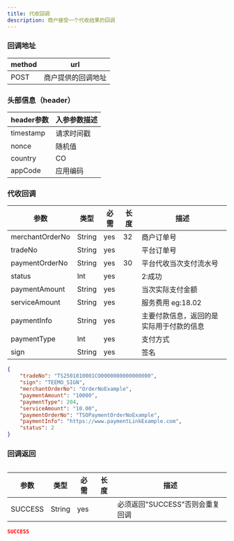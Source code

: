 ```yaml
---
title: 代收回调
description: 商户接受一个代收结果的回调
---
```


### 回调地址

| method | url                |
| ------ | ------------------ |
| POST   | 商户提供的回调地址 |


### 头部信息（header）

| header参数 | 入参参数描述 |
|----------|--------|
| timestamp | 请求时间戳  |
| nonce    | 随机值    |
| country  | CO     |
| appCode  | 应用编码   |

### 代收回调

| 参数              | 类型     | 必需 | 长度  | 描述             |
|-----------------|--------| ---- |-----|----------------|
| merchantOrderNo | String | yes  | 32  | 商户订单号          |
| tradeNo         | String | yes  |     | 平台订单号          |
| paymentOrderNo  | String | yes  | 30  | 平台代收当次支付流水号    |
| status          | Int    | yes  |     | 2:成功           |
| paymentAmount   | String | yes   |     | 当次实际支付金额       |
| serviceAmount   | String | yes   |     | 服务费用  eg:18.02 |
| paymentInfo     | String | yes   |     | 主要付款信息，返回的是实际用于付款的信息           |
| paymentType     | Int | yes   |     | 支付方式           |
| sign            | String | yes  |     | 签名             |

```json title=回调示例
{
    "tradeNo": "TS2501010001CO0000000000000000",
    "sign": "TEEMO_SIGN",
    "merchantOrderNo": "OrderNoExample",
    "paymentAmount": "10000",
    "paymentType": 204,
    "serviceAmount": "10.00",
    "paymentOrderNo": "TSOPaymentOrderNoExample",
    "paymentInfo": "https://www.paymentLinkExample.com",
    "status": 2
}

```

### 回调返回

<Table
  thead={["字段", "类型", "必需", "描述"]}
  tbody={[["SUCCESS", "String", "yes", '必须返回"SUCCESS"否则会重复回调']]}
/>

| 参数    | 类型   | 必需 | 长度 | 描述                            |
| ------- | ------ | ---- | ---- | ------------------------------- |
| SUCCESS | String | yes  |      | 必须返回"SUCCESS"否则会重复回调 |

```json title=回调示例
SUCCESS
```
